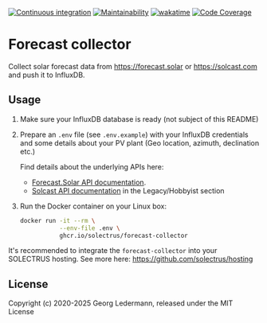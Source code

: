 [![Continuous integration](https://github.com/solectrus/forecast-collector/actions/workflows/push.yml/badge.svg)](https://github.com/solectrus/forecast-collector/actions/workflows/push.yml)
[![Maintainability](https://qlty.sh/gh/solectrus/projects/forecast-collector/maintainability.svg)](https://qlty.sh/gh/solectrus/projects/forecast-collector)
[![wakatime](https://wakatime.com/badge/user/697af4f5-617a-446d-ba58-407e7f3e0243/project/40d80ef4-7f52-4e68-a361-ed42d887c5e2.svg)](https://wakatime.com/badge/user/697af4f5-617a-446d-ba58-407e7f3e0243/project/40d80ef4-7f52-4e68-a361-ed42d887c5e2)
[![Code Coverage](https://qlty.sh/gh/solectrus/projects/forecast-collector/coverage.svg)](https://qlty.sh/gh/solectrus/projects/forecast-collector)

# Forecast collector

Collect solar forecast data from https://forecast.solar or https://solcast.com and push it to InfluxDB.

## Usage

1. Make sure your InfluxDB database is ready (not subject of this README)

2. Prepare an `.env` file (see `.env.example`) with your InfluxDB credentials and some details about your PV plant (Geo location, azimuth, declination etc.)

   Find details about the underlying APIs here:
   * [Forecast.Solar API documentation](https://doc.forecast.solar/api:estimate).
   * [Solcast API documentation](https://docs.solcast.com.au/) in the Legacy/Hobbyist section

3. Run the Docker container on your Linux box:

   ```bash
   docker run -it --rm \
              --env-file .env \
              ghcr.io/solectrus/forecast-collector
   ```

It's recommended to integrate the `forecast-collector` into your SOLECTRUS hosting. See more here:
https://github.com/solectrus/hosting

## License

Copyright (c) 2020-2025 Georg Ledermann, released under the MIT License
